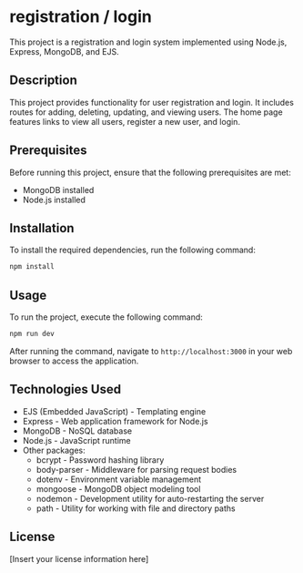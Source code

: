 # registration / login

This project is a registration and login system implemented using Node.js, Express, MongoDB, and EJS.

## Description

This project provides functionality for user registration and login. It includes routes for adding, deleting, updating, and viewing users. The home page features links to view all users, register a new user, and login.

## Prerequisites

Before running this project, ensure that the following prerequisites are met:

- MongoDB installed
- Node.js installed

## Installation

To install the required dependencies, run the following command:

```bash
npm install
```

## Usage

To run the project, execute the following command:

```bash
npm run dev
```

After running the command, navigate to `http://localhost:3000` in your web browser to access the application.

## Technologies Used

- EJS (Embedded JavaScript) - Templating engine
- Express - Web application framework for Node.js
- MongoDB - NoSQL database
- Node.js - JavaScript runtime
- Other packages:
  - bcrypt - Password hashing library
  - body-parser - Middleware for parsing request bodies
  - dotenv - Environment variable management
  - mongoose - MongoDB object modeling tool
  - nodemon - Development utility for auto-restarting the server
  - path - Utility for working with file and directory paths

## License

[Insert your license information here]
